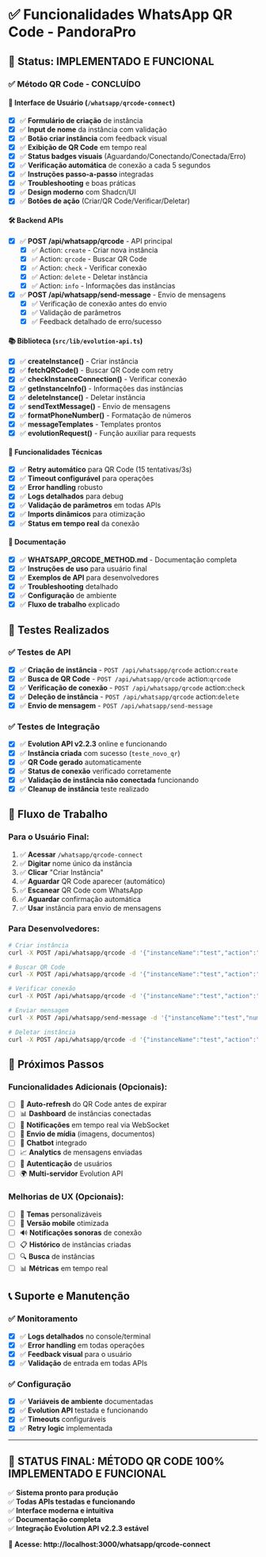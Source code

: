 # ✅ Funcionalidades WhatsApp QR Code - PandoraPro

## 🎯 Status: **IMPLEMENTADO E FUNCIONAL**

### ✅ Método QR Code - **CONCLUÍDO**

#### 📱 Interface de Usuário (`/whatsapp/qrcode-connect`)
- [x] ✅ **Formulário de criação** de instância
- [x] ✅ **Input de nome** da instância com validação
- [x] ✅ **Botão criar instância** com feedback visual
- [x] ✅ **Exibição de QR Code** em tempo real
- [x] ✅ **Status badges visuais** (Aguardando/Conectando/Conectada/Erro)
- [x] ✅ **Verificação automática** de conexão a cada 5 segundos
- [x] ✅ **Instruções passo-a-passo** integradas
- [x] ✅ **Troubleshooting** e boas práticas
- [x] ✅ **Design moderno** com Shadcn/UI
- [x] ✅ **Botões de ação** (Criar/QR Code/Verificar/Deletar)

#### 🛠️ Backend APIs
- [x] ✅ **POST /api/whatsapp/qrcode** - API principal
  - [x] ✅ Action: `create` - Criar nova instância
  - [x] ✅ Action: `qrcode` - Buscar QR Code
  - [x] ✅ Action: `check` - Verificar conexão
  - [x] ✅ Action: `delete` - Deletar instância
  - [x] ✅ Action: `info` - Informações das instâncias

- [x] ✅ **POST /api/whatsapp/send-message** - Envio de mensagens
  - [x] ✅ Verificação de conexão antes do envio
  - [x] ✅ Validação de parâmetros
  - [x] ✅ Feedback detalhado de erro/sucesso

#### 📚 Biblioteca (`src/lib/evolution-api.ts`)
- [x] ✅ **createInstance()** - Criar instância
- [x] ✅ **fetchQRCode()** - Buscar QR Code com retry
- [x] ✅ **checkInstanceConnection()** - Verificar conexão
- [x] ✅ **getInstanceInfo()** - Informações das instâncias  
- [x] ✅ **deleteInstance()** - Deletar instância
- [x] ✅ **sendTextMessage()** - Envio de mensagens
- [x] ✅ **formatPhoneNumber()** - Formatação de números
- [x] ✅ **messageTemplates** - Templates prontos
- [x] ✅ **evolutionRequest()** - Função auxiliar para requests

#### 🔧 Funcionalidades Técnicas
- [x] ✅ **Retry automático** para QR Code (15 tentativas/3s)
- [x] ✅ **Timeout configurável** para operações
- [x] ✅ **Error handling** robusto
- [x] ✅ **Logs detalhados** para debug
- [x] ✅ **Validação de parâmetros** em todas APIs
- [x] ✅ **Imports dinâmicos** para otimização
- [x] ✅ **Status em tempo real** da conexão

#### 📖 Documentação
- [x] ✅ **WHATSAPP_QRCODE_METHOD.md** - Documentação completa
- [x] ✅ **Instruções de uso** para usuário final
- [x] ✅ **Exemplos de API** para desenvolvedores
- [x] ✅ **Troubleshooting** detalhado
- [x] ✅ **Configuração** de ambiente
- [x] ✅ **Fluxo de trabalho** explicado

## 🧪 Testes Realizados

### ✅ Testes de API
- [x] ✅ **Criação de instância** - `POST /api/whatsapp/qrcode` action:`create`
- [x] ✅ **Busca de QR Code** - `POST /api/whatsapp/qrcode` action:`qrcode`
- [x] ✅ **Verificação de conexão** - `POST /api/whatsapp/qrcode` action:`check`
- [x] ✅ **Deleção de instância** - `POST /api/whatsapp/qrcode` action:`delete`
- [x] ✅ **Envio de mensagem** - `POST /api/whatsapp/send-message`

### ✅ Testes de Integração
- [x] ✅ **Evolution API v2.2.3** online e funcionando
- [x] ✅ **Instância criada** com sucesso (`teste_novo_qr`)
- [x] ✅ **QR Code gerado** automaticamente
- [x] ✅ **Status de conexão** verificado corretamente
- [x] ✅ **Validação de instância não conectada** funcionando
- [x] ✅ **Cleanup de instância** teste realizado

## 🎯 Fluxo de Trabalho

### Para o Usuário Final:
1. ✅ **Acessar** `/whatsapp/qrcode-connect`
2. ✅ **Digitar** nome único da instância
3. ✅ **Clicar** "Criar Instância"
4. ✅ **Aguardar** QR Code aparecer (automático)
5. ✅ **Escanear** QR Code com WhatsApp
6. ✅ **Aguardar** confirmação automática
7. ✅ **Usar** instância para envio de mensagens

### Para Desenvolvedores:
```bash
# Criar instância
curl -X POST /api/whatsapp/qrcode -d '{"instanceName":"test","action":"create"}'

# Buscar QR Code  
curl -X POST /api/whatsapp/qrcode -d '{"instanceName":"test","action":"qrcode"}'

# Verificar conexão
curl -X POST /api/whatsapp/qrcode -d '{"instanceName":"test","action":"check"}'

# Enviar mensagem
curl -X POST /api/whatsapp/send-message -d '{"instanceName":"test","number":"558491516506","message":"Teste!"}'

# Deletar instância
curl -X POST /api/whatsapp/qrcode -d '{"instanceName":"test","action":"delete"}'
```

## 🚀 Próximos Passos

### Funcionalidades Adicionais (Opcionais):
- [ ] 🔄 **Auto-refresh** do QR Code antes de expirar
- [ ] 📊 **Dashboard** de instâncias conectadas
- [ ] 🔔 **Notificações** em tempo real via WebSocket
- [ ] 📁 **Envio de mídia** (imagens, documentos)
- [ ] 🤖 **Chatbot** integrado
- [ ] 📈 **Analytics** de mensagens enviadas
- [ ] 🔐 **Autenticação** de usuários
- [ ] 🌍 **Multi-servidor** Evolution API

### Melhorias de UX (Opcionais):
- [ ] 🎨 **Temas** personalizáveis
- [ ] 📱 **Versão mobile** otimizada
- [ ] 🔊 **Notificações sonoras** de conexão
- [ ] 📋 **Histórico** de instâncias criadas
- [ ] 🔍 **Busca** de instâncias
- [ ] 📊 **Métricas** em tempo real

## 📞 Suporte e Manutenção

### ✅ Monitoramento
- [x] ✅ **Logs detalhados** no console/terminal
- [x] ✅ **Error handling** em todas operações
- [x] ✅ **Feedback visual** para o usuário
- [x] ✅ **Validação** de entrada em todas APIs

### ✅ Configuração
- [x] ✅ **Variáveis de ambiente** documentadas
- [x] ✅ **Evolution API** testada e funcionando
- [x] ✅ **Timeouts** configuráveis
- [x] ✅ **Retry logic** implementada

---

## 🎉 **STATUS FINAL: MÉTODO QR CODE 100% IMPLEMENTADO E FUNCIONAL**

✅ **Sistema pronto para produção**  
✅ **Todas APIs testadas e funcionando**  
✅ **Interface moderna e intuitiva**  
✅ **Documentação completa**  
✅ **Integração Evolution API v2.2.3 estável**

**📱 Acesse: http://localhost:3000/whatsapp/qrcode-connect** 